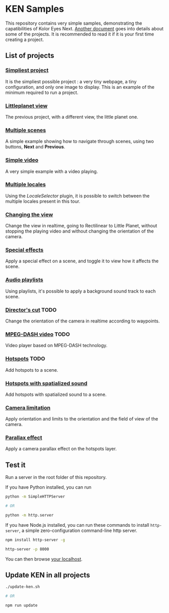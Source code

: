 # KEN Samples

This repository contains very simple samples, demonstrating the capatibilities of Kolor Eyes Next. [Another document](EXPLANATIONS.md) goes into details about some of the projects. It is recommended to read it if it is your first time creating a project.

## List of projects

### [Simpliest project](01-simple-tour/)

It is the simpliest possible project : a very tiny webpage, a tiny configuration, and only one image to display. This is an example of the minimum required to run a project.

### [Littleplanet view](02-littleplanet/)

The previous project, with a different view, the little planet one.

### [Multiple scenes](03-multiple-scenes/)

A simple example showing how to navigate through scenes, using two buttons, **Next** and **Previous**.

### [Simple video](04-video/)

A very simple example with a video playing.

### [Multiple locales](05-multiple-locales/)

Using the *LocaleSelector* plugin, it is possible to switch between the multiple locales present in this tour.

### [Changing the view](06-change-view/)

Change the view in realtime, going to Rectilinear to Little Planet, without stopping the playing video and without changing the orientation of the camera.

### [Special effects](07-special-effects/)

Apply a special effect on a scene, and toggle it to view how it affects the scene.

### [Audio playlists](08-audio-playlists/)

Using playlists, it's possible to apply a background sound track to each scene.

### [Director's cut](09-directors-cut/) TODO

Change the orientation of the camera in realtime according to waypoints.

### [MPEG-DASH video](10-mpeg-dash/) TODO

Video player based on MPEG-DASH technology.

### [Hotspots](11-hotspots/) TODO

Add hotspots to a scene.

### [Hotspots with spatialized sound](12-hotspots-sounds/)

Add hotspots with spatialized sound to a scene.

### [Camera limitation](13-camera-limits/)

Apply orientation and limits to the orientation and the field of view of the camera.

### [Parallax effect](14-hotspots-parallax/)

Apply a camera parallax effect on the hotspots layer.

## Test it

Run a server in the root folder of this repository.

If you have Python installed, you can run
````bash
python -m SimpleHTTPServer

# OR

python -m http.server
````

If you have Node.js installed, you can run these commands to install `http-server`, a simple zero-configuration command-line http server.
````bash
npm install http-server -g

http-server -p 8000
````

You can then browse [your localhost](http://localhost:8000).

## Update KEN in all projects

````bash
./update-ken.sh

# OR

npm run update
````
